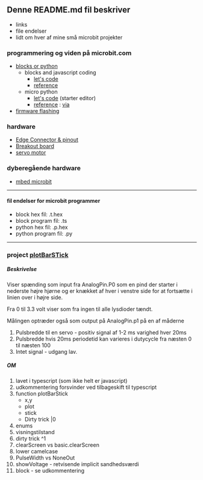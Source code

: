Denne README.md fil beskriver
-----------------------------

- links
- file endelser
- lidt om hver af mine små microbit projekter

### programmering  og viden på microbit.com


- [blocks or python](https://www.microbit.org/code)
    - blocks and javascript coding
        - [let's code](https://makecode.microbit.org/#lang=da)
        - [reference](https://makecode.microbit.org/reference)
    - micro python
        - [let's code](https://python.microbit.org/) (starter editor)
        - [reference](https://microbit-micropython.readthedocs.io/en/latest/) : [via](https://microbit.org/guide/python/)
- [firmware flashing](https://microbit.org/guide/firmware/)

### hardware
        
- [Edge Connector & pinout](https://tech.microbit.org/hardware/edgeconnector/)   
- [Breakout board](https://www.kitronik.co.uk/pdf/5601b_built_edge_connector_breakout_board_for_the_bbc_microbit_datasheet_v1_1.pdf)
- [servo motor](https://learn.sparkfun.com/tutorials/hobby-servo-tutorial/all)

### dyberegående hardware

- [mbed microbit](https://os.mbed.com/teams/microbit/)

----

#### fil endelser for microbit programmer

- block hex fil: .t.hex
- block program fil: .ts
- python hex fil: .p.hex
- python program fil: .py

----


### project [plotBarSTick](https://makecode.microbit.org/_WgzEqqPCVcR9)

##### Beskrivelse

Viser spænding som input fra AnalogPin.P0 som en pind der starter i nederste højre hjørne og er knækket af hver i venstre side for at fortsætte i linien over i højre side.

Fra 0 til 3.3 volt viser som fra ingen til alle lysdioder tændt.  

Målingen optræder også som output på AnalogPin.p1 på en af måderne

1. Pulsbredde til en servo - positiv signal af 1-2 ms varighed hver 20ms
2. Pulsbredde hvis 20ms periodetid kan varieres i dutycycle fra næsten 0 til næsten 100
3. Intet signal - udgang lav.

##### OM

1. lavet i typescript (som ikke helt er javascript)
2. udkommentering forsvinder ved tilbageskift til typescript
3. function plotBarStick
    - x,y
    - plot
    - stick
    - Dirty trick |0
4. enums
5. visningstilstand
6. dirty trick ^1
7. clearScreen vs basic.clearScreen
8. lower camelcase
9. PulseWidth  vs NoneOut
10. showVoltage - retvisende implicit sandhedsværdi
11. block - se udkommentering


